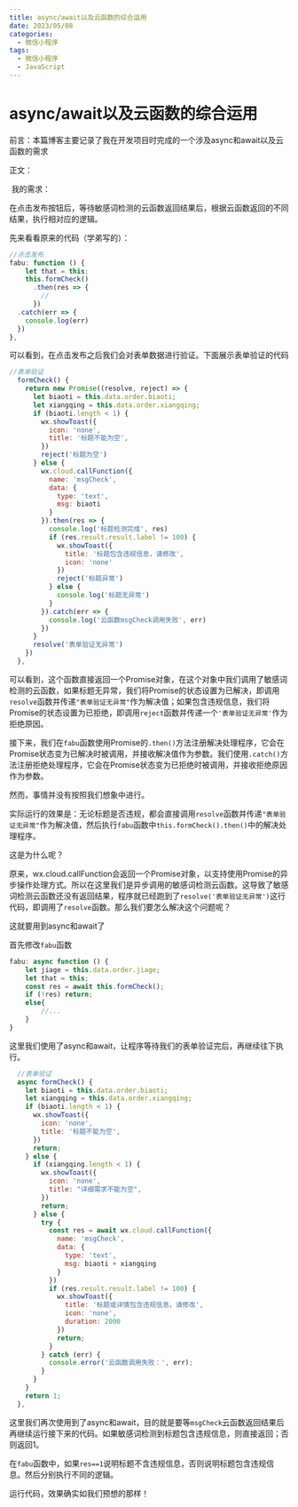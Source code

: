 ```yaml
---
title: async/await以及云函数的综合运用
date: 2023/05/08
categories:
  - 微信小程序
tags:
  - 微信小程序
  - JavaScript
---
```


# async/await以及云函数的综合运用

前言：本篇博客主要记录了我在开发项目时完成的一个涉及async和await以及云函数的需求

正文：

​	我的需求：

​	在点击发布按钮后，等待敏感词检测的云函数返回结果后，根据云函数返回的不同结果，执行相对应的逻辑。

先来看看原来的代码（学弟写的）：

```javascript
//点击发布
fabu: function () {
    let that = this;
    this.formCheck()
      .then(res => {
		//
      })
  .catch(err => {
    console.log(err)
  })
},
```

可以看到，在点击发布之后我们会对表单数据进行验证。下面展示表单验证的代码

```javascript
//表单验证
  formCheck() {
    return new Promise((resolve, reject) => {
      let biaoti = this.data.order.biaoti;
      let xiangqing = this.data.order.xiangqing;
      if (biaoti.length < 1) {
        wx.showToast({
          icon: 'none',
          title: '标题不能为空',
        })
        reject('标题为空')
      } else {
        wx.cloud.callFunction({
          name: 'msgCheck',
          data: {
            type: 'text',
            msg: biaoti
          }
        }).then(res => {
          console.log('标题检测完成', res)
          if (res.result.result.label != 100) {
            wx.showToast({
              title: '标题包含违规信息，请修改',
              icon: 'none'
            })
            reject('标题异常')
          } else {
            console.log('标题无异常')
          }
        }).catch(err => {
          console.log('云函数msgCheck调用失败', err)
        })
      }
      resolve('表单验证无异常')
    })
  },
```

可以看到，这个函数直接返回一个Promise对象，在这个对象中我们调用了敏感词检测的云函数，如果标题无异常，我们将Promise的状态设置为已解决，即调用`resolve`函数并传递`"表单验证无异常"`作为解决值；如果包含违规信息，我们将Promise的状态设置为已拒绝，即调用`reject`函数并传递一个`'表单验证无异常'`作为拒绝原因。

接下来，我们在`fabu`函数使用Promise的`.then()`方法注册解决处理程序，它会在Promise状态变为已解决时被调用，并接收解决值作为参数。我们使用`.catch()`方法注册拒绝处理程序，它会在Promise状态变为已拒绝时被调用，并接收拒绝原因作为参数。

然而，事情并没有按照我们想象中进行。

实际运行的效果是：无论标题是否违规，都会直接调用`resolve`函数并传递`"表单验证无异常"`作为解决值，然后执行`fabu`函数中`this.formCheck().then()`中的解决处理程序。

这是为什么呢？

原来，wx.cloud.callFunction会返回一个Promise对象，以支持使用Promise的异步操作处理方式。所以在这里我们是异步调用的敏感词检测云函数。这导致了敏感词检测云函数还没有返回结果，程序就已经跑到了`resolve('表单验证无异常')`这行代码，即调用了`resolve`函数。那么我们要怎么解决这个问题呢？

这就要用到async和await了

首先修改`fabu`函数

```javascript
fabu: async function () {
    let jiage = this.data.order.jiage;
    let that = this;
    const res = await this.formCheck();
    if (!res) return;
    else{
        //...
    }
}
```

这里我们使用了async和await，让程序等待我们的表单验证完后，再继续往下执行。

```javascript
  //表单验证
  async formCheck() {
    let biaoti = this.data.order.biaoti;
    let xiangqing = this.data.order.xiangqing;
    if (biaoti.length < 1) {
      wx.showToast({
        icon: 'none',
        title: '标题不能为空',
      })
      return;
    } else {
      if (xiangqing.length < 1) {
        wx.showToast({
          icon: 'none',
          title: "详细需求不能为空",
        })
        return;
      } else {
        try {
          const res = await wx.cloud.callFunction({
            name: 'msgCheck',
            data: {
              type: 'text',
              msg: biaoti + xiangqing
            }
          })
          if (res.result.result.label != 100) {
            wx.showToast({
              title: '标题或详情包含违规信息，请修改',
              icon: 'none',
              duration: 2000
            })
            return;
          }
        } catch (err) {
          console.error('云函数调用失败：', err);
        }
      }
    }
    return 1;
  },
```

这里我们再次使用到了async和await，目的就是要等`msgCheck`云函数返回结果后再继续运行接下来的代码。如果敏感词检测到标题包含违规信息，则直接返回；否则返回1。

在`fabu`函数中，如果`res==1`说明标题不含违规信息，否则说明标题包含违规信息。然后分别执行不同的逻辑。

运行代码，效果确实如我们预想的那样！